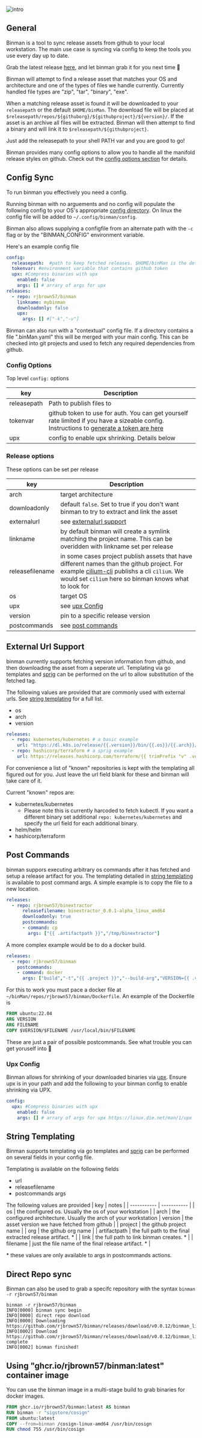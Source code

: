 ![intro](logo/binmanlogo.png)

## General

Binman is a tool to sync release assets from github to your local workstation. The main use case is syncing via config to keep the tools you use every day up to date.

Grab the latest release [here](https://github.com/rjbrown57/binman/releases), and let binman grab it for you next time :rocket:

Binman will attempt to find a release asset that matches your OS and architecture and one of the types of files we handle currently. Currently handled file types are "zip", "tar", "binary", "exe".

When a matching release asset is found it will be downloaded to your `releasepath` or the default `$HOME/binMan`. The download file will be placed at `$releasepath/repos/${githuborg}/${githubproject}/${version}/`. If the asset is an archive all files will be extracted. Binman will then attempt to find a binary and will link it to `$releasepath/${githubproject}`.

Just add the releasepath to your shell PATH var and you are good to go!  

Binman provides many config options to allow you to handle all the manifold release styles on github. Check out the [config options section](#config-options) for details.

## Config Sync

To run binman you effectively you need a config. 

Running binman with no arguements and no config will populate the following config to your OS's appropriate [config directory](https://pkg.go.dev/os#UserConfigDir). On linux the config file will be added to `~/.config/binman/config`. 

Binman also allows supplying a configfile from an alternate path with the `-c` flag or by the "BINMAN_CONFIG" environment variable.

Here's an example config file

```yaml
config:
  releasepath:  #path to keep fetched releases. $HOME/binMan is the default
  tokenvar: #environment variable that contains github token
  upx: #Compress binaries with upx
    enabled: false
    args: [] # arrary of args for upx
releases:
  - repo: rjbrown57/binman
    linkname: mybinman  
    downloadonly: false 
    upx: 
      args: [] #["-k","-v"]
```

Binman can also run with a "contextual" config file. If a directory contains a file ".binMan.yaml" this will be merged with your main config. This can be checked into git projects and used to fetch any required dependencies from github.

### Config Options

Top level `config:` options

| key      | Description |
| ----------- | ----------- |
| releasepath | Path to publish files to |
| tokenvar   | github token to use for auth. You can get yourself rate limited if you have a sizeable config. Instructions to [generate a token are here](https://docs.github.com/en/authentication/keeping-your-account-and-data-secure/creating-a-personal-access-token") |
| upx   | config to enable upx shrinking. Details below |

### Release options

These options can be set per release

| key      | Description |
| ----------- | ----------- |
| arch   | target architecture |
| downloadonly   | default `false`. Set to true if you don't want binman to try to extract and link the asset |
| externalurl | see [externalurl support](#external-url-support) |
| linkname | by default binman will create a symlink matching the project name. This can be overidden with linkname set per release |
| releasefilename | in some cases project publish assets that have different names than the github project. For example [cilium-cli](github.com/cilium/cilium-cli) publishs a cli `cilium`. We would set `cilium` here so binman knows what to look for |
| os | target OS  |
| upx | see [upx Config](#upx-config) |
| version | pin to a specific release version |
| postcommands | see [post commands](#post-commands)|

## External Url Support

binman currently supports fetching version information from github, and then downloading the asset from a seperate url. Templating via go templates and [sprig](https://masterminds.github.io/sprig/) can be performed on the url to allow substitution of the fetched tag.

The following values are provided that are commonly used with external urls. See [string templating](#string-templating) for a full list.

* os
* arch
* version

```yaml
releases:
  - repo: kubernetes/kubernetes # a basic example
    url: "https://dl.k8s.io/release/{{.version}}/bin/{{.os}}/{{.arch}}/kubectl",
  - repo: hashicorp/terraform # a sprig example
    url: https://releases.hashicorp.com/terraform/{{ trimPrefix "v" .version }}/terraform_{{ trimPrefix "v" .version }}_{{.os}}_{{.arch}}.zip`, 

```

 For convenience a list of "known" repositories is kept with the templating all figured out for you. Just leave the url field blank for these and binman will take care of it.

 Current "known" repos are:

* kubernetes/kubernetes
  * Please note this is currently harcoded to fetch kubectl. If you want a different binary set additional `repo: kubernetes/kubernetes` and specify the url field for each additional binary.
* helm/helm
* hashicorp/terraform

## Post Commands

binman suppors executing arbitrary os commands after it has fetched and setup a release artifact for you. The templating detailed in [string templating](#string-templating) is available to post command args. A simple example is to copy the file to a new location.

```yaml
releases:
  - repo: rjbrown57/binextractor
      releasefilename: binextractor_0.0.1-alpha_linux_amd64
      downloadonly: true
      postcommands:
      - command: cp
        args: ["{{ .artifactpath }}","/tmp/binextractor"]
```

A more complex example would be to do a docker build.

```yaml
releases:
  - repo: rjbrown57/binman
    postcommands:
    - command: docker
      args: ["build","-t","{{ .project }}","--build-arg","VERSION={{ .version }}","--build-arg","FILENAME={{ .filename }}","/home/lookfar/binMan/repos/{{ .org }}/{{ .project }}/"]
```

For this to work you must pace a docker file at `~/binMan/repos/rjbrown57/binman/Dockerfile`. An example of the Dockerfile is

```Dockerfile
FROM ubuntu:22.04
ARG VERSION
ARG FILENAME
COPY $VERSION/$FILENAME /usr/local/bin/$FILENAME
```

These are just a pair of possible postcommands. See what trouble you can get yoruself into :rocket:

### Upx Config

Binman allows for shrinking of your downloaded binaries via [upx](https://upx.github.io/). Ensure upx is in your path and add the following to your binman config to enable shrinking via UPX.

```yaml
config:
  upx: #Compress binaries with upx
    enabled: false
    args: [] # arrary of args for upx https://linux.die.net/man/1/upx

```

## String Templating

Binman supports templating via go templates and [sprig](https://masterminds.github.io/sprig/) can be performed on several fields in your config file.

Templating is available on the following fields

* url
* releasefilename
* postcommands args

The following values are provided
| key | notes |
| ----------- | ----------- |
| os | the configured os. Usually the os of your workstation |
| arch | the configured architecture. Usually the arch of your workstation
| version | the asset version we have fetched from github |
| project | the github project name |
| org | the github org name |
| artifactpath | the full path to the final extracted release artifact. * |
| link | the full path to link binman creates. * |
| filename | just the file name of the final release artifact. * |

\* these values are only available to args in postcommands actions.

## Direct Repo sync

Binman can also be used to grab a specifc repository with the syntax `binman -r rjbrown57/binman`

```Shell
binman -r rjbrown57/binman                                                         
INFO[0000] binman sync begin                            
INFO[0000] direct repo download                         
INFO[0000] Downloading https://github.com/rjbrown57/binman/releases/download/v0.0.12/binman_linux_amd64 
INFO[0002] Download https://github.com/rjbrown57/binman/releases/download/v0.0.12/binman_linux_amd64 complete 
INFO[0002] binman finished!          
```

## Using "ghcr.io/rjbrown57/binman:latest" container image

You can use the binman image in a multi-stage build to grab binaries for docker images.

```Dockerfile
FROM ghcr.io/rjbrown57/binman:latest AS binman
RUN binman -r "sigstore/cosign"
FROM ubuntu:latest
COPY --from=binman /cosign-linux-amd64 /usr/bin/cosign
RUN chmod 755 /usr/bin/cosign
```
